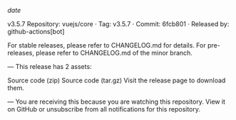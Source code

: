 *date*

v3.5.7
Repository: vuejs/core · Tag: v3.5.7 · Commit: 6fcb801 · Released by: github-actions[bot]

For stable releases, please refer to CHANGELOG.md for details.
For pre-releases, please refer to CHANGELOG.md of the minor branch.

—
This release has 2 assets:

Source code (zip)
Source code (tar.gz)
Visit the release page to download them.

—
You are receiving this because you are watching this repository.
View it on GitHub or unsubscribe from all notifications for this repository.
